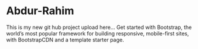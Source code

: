 # Abdur-Rahim
This is my new git hub project upload here...
Get started with Bootstrap, the world’s most popular framework for building responsive, mobile-first sites, with BootstrapCDN and a template starter page.
